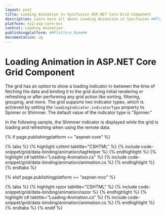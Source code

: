 ```yaml
---
layout: post
title: Loading Animation in Syncfusion ASP.NET Core Grid Component
description: Learn here all about Loading Animation in Syncfusion ##Platform_Name## Grid component of Syncfusion Essential JS 2 and more.
platform: ej2-asp-core-mvc
control: Loading Animation
publishingplatform: ##Platform_Name##
documentation: ug
---
```


# Loading Animation in ASP.NET Core Grid Component

The grid has an option to show a loading indicator in-between the time of fetching the data and binding it to the grid during initial rendering or refreshing or after performing any grid action like sorting, filtering, grouping, and more. The grid supports two indicator types, which is achieved by setting the `loadingIndicator.indicatorType` property to Spinner or Shimmer. The default value of the indicator type is "Spinner."

In the following sample, the Shimmer indicator is displayed while the grid is loading and refreshing when using the remote data.

{% if page.publishingplatform == "aspnet-core" %}

{% tabs %}
{% highlight cshtml tabtitle="CSHTML" %}
{% include code-snippet/grid/data-binding/animation/tagHelper %}
{% endhighlight %}
{% highlight c# tabtitle="Loading-Animation.cs" %}
{% include code-snippet/grid/data-binding/animation/animation.cs %}
{% endhighlight %}
{% endtabs %}

{% elsif page.publishingplatform == "aspnet-mvc" %}

{% tabs %}
{% highlight razor tabtitle="CSHTML" %}
{% include code-snippet/grid/data-binding/animation/razor %}
{% endhighlight %}
{% highlight c# tabtitle="Loading-Animation.cs" %}
{% include code-snippet/grid/data-binding/animation/animation.cs %}
{% endhighlight %}
{% endtabs %}
{% endif %}


